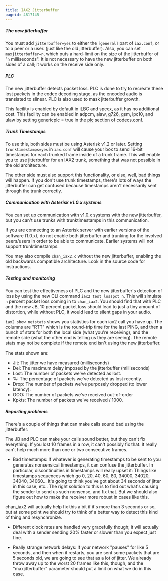 ```yaml
---
title: IAX2 Jitterbuffer
pageid: 4817145
---
```


##### The new jitterbuffer


You must add `jitterbuffer=yes` to either the `[general]` part of `iax.conf`, or to a peer or a user. (just like the old jitterbuffer). Also, you can set `maxjitterbuffer=n`, which puts a hard-limit on the size of the jitterbuffer of "`n` milliseconds". It is not necessary to have the new jitterbuffer on both sides of a call; it works on the receive side only.


##### PLC


The new jitterbuffer detects packet loss. PLC is done to try to recreate these lost packets in the codec decoding stage, as the encoded audio is translated to slinear. PLC is also used to mask jitterbuffer growth. 


This facility is enabled by default in iLBC and speex, as it has no additional cost. This facility can be enabled in adpcm, alaw, g726, gsm, lpc10, and ulaw by setting genericplc = true in the [plc](/plc) section of codecs.conf.


##### Trunk Timestamps


To use this, both sides must be using Asterisk v1.2 or later. Setting `trunktimestamps=yes` in `iax.conf` will cause your box to send 16-bit timestamps for each trunked frame inside of a trunk frame. This will enable you to use jitterbuffer for an IAX2 trunk, something that was not possible in the old architecture. 


The other side must also support this functionality, or else, well, bad things will happen. If you don't use trunk timestamps, there's lots of ways the jitterbuffer can get confused because timestamps aren't necessarily sent through the trunk correctly.


##### Communication with Asterisk v1.0.x systems


You can set up communication with v1.0.x systems with the new jitterbuffer, but you can't use trunks with trunktimestamps in this communication.


If you are connecting to an Asterisk server with earlier versions of the software (1.0.x), do not enable both jitterbuffer and trunking for the involved peers/users in order to be able to communicate. Earlier systems will not support trunktimestamps. 


You may also compile `chan_iax2.c` without the new jitterbuffer, enabling the old backwards compatible architecture. Look in the source code for instructions.


##### Testing and monitoring


You can test the effectiveness of PLC and the new jitterbuffer's detection of loss by using the new CLI command `iax2 test losspct n`. This will simulate `n` percent packet loss coming in to `chan_iax2`. You should find that with PLC and the new JB, 10 percent packet loss should lead to just a tiny amount of distortion, while without PLC, it would lead to silent gaps in your audio. 


`iax2 show netstats` shows you statistics for each iax2 call you have up. The columns are "RTT" which is the round-trip time for the last PING, and then a bunch of stats for both the local side (what you're receiving), and the remote side (what the other end is telling us they are seeing). The remote stats may not be complete if the remote end isn't using the new jitterbuffer. 


The stats shown are:


* Jit: The jitter we have measured (milliseconds)
* Del: The maximum delay imposed by the jitterbuffer (milliseconds)
* Lost: The number of packets we've detected as lost.
* %: The percentage of packets we've detected as lost recently.
* Drop: The number of packets we've purposely dropped (to lower latency).
* OOO: The number of packets we've received out-of-order
* Kpkts: The number of packets we've received / 1000.


##### Reporting problems


There's a couple of things that can make calls sound bad using the jitterbuffer:


The JB and PLC can make your calls sound better, but they can't fix everything. If you lost 10 frames in a row, it can't possibly fix that. It really can't help much more than one or two consecutive frames.


* Bad timestamps: If whatever is generating timestamps to be sent to you generates nonsensical timestamps, it can confuse the jitterbuffer. In particular, discontinuities in timestamps will really upset it: Things like timestamps sequences which go 0, 20, 40, 60, 80, 34000, 34020, 34040, 34060... It's going to think you've got about 34 seconds of jitter in this case, etc.. The right solution to this is to find out what's causing the sender to send us such nonsense, and fix that. But we should also figure out how to make the receiver more robust in cases like this.  

chan_iax2 will actually help fix this a bit if it's more than 3 seconds or so, but at some point we should try to think of a better way to detect this kind of thing and resynchronize.


* Different clock rates are handled very gracefully though; it will actually deal with a sender sending 20% faster or slower than you expect just fine.


* Really strange network delays: If your network "pauses" for like 5 seconds, and then when it restarts, you are sent some packets that are 5 seconds old, we are going to see that as a lot of jitter. We already throw away up to the worst 20 frames like this, though, and the "maxjitterbuffer" parameter should put a limit on what we do in this case.


